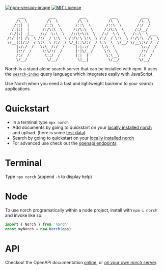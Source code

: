 [![npm-version-image]][npm-url] [![MIT License][license-image]][license-url] 


```
      ___           ___           ___           ___           ___      
     /\__\         /\  \         /\  \         /\  \         /\__\     
    /::|  |       /::\  \       /::\  \       /::\  \       /:/  /     
   /:|:|  |      /:/\:\  \     /:/\:\  \     /:/\:\  \     /:/__/      
  /:/|:|  |__   /:/  \:\  \   /::\~\:\  \   /:/  \:\  \   /::\  \ ___  
 /:/ |:| /\__\ /:/__/ \:\__\ /:/\:\ \:\__\ /:/__/ \:\__\ /:/\:\  /\__\ 
 \/__|:|/:/  / \:\  \ /:/  / \/_|::\/:/  / \:\  \  \/__/ \/__\:\/:/  / 
     |:/:/  /   \:\  /:/  /     |:|::/  /   \:\  \            \::/  /  
     |::/  /     \:\/:/  /      |:|\/__/     \:\  \           /:/  /   
     /:/  /       \::/  /       |:|  |        \:\__\         /:/  /    
     \/__/         \/__/         \|__|         \/__/         \/__/     

```

Norch is a stand alone search server that can be installed with
npm. It uses the [`search-index`](https://github.com/fergiemcdowall/search-index) query language which integrates easily
with JavaScript.

Use Norch when you need a fast and lightweight backend to your search
applications.

# Quickstart

 - In a terminal type `npx norch`
 - Add documents by going to quickstart on your
   [locally installed norch](http://localhost:3030/utils/uploader/)
   and upload. (here is
   some [test data](https://github.com/fergiemcdowall/norch/blob/master/test/data/movies.json)) 
 - Search by going to quickstart on your
   [locally installed norch](http://localhost:3030/utils/search/)
 - For advanced use check out the [openapi endpoints](http://localhost:3030/openapi/) 

# Terminal

Type `npx norch` (append `-h` to display help) 

# Node

To use norch programatically within a node project, install with `npm i
norch` and invoke like so:

```javascript
import { Norch } from 'norch'
const myNorch = new Norch(ops)
```

# API

Checkout the OpenAPI documentation
[online](https://fergiemcdowall.github.io/norch/www_root/openapi/),
or [on your own norch server](http://localhost:3030/openapi/).


[license-image]: http://img.shields.io/badge/license-MIT-blue.svg?style=flat
[license-url]: https://github.com/fergiemcdowall/norch/blob/master/README.md#license

[npm-url]: https://npmjs.org/package/norch
[npm-version-image]: http://img.shields.io/npm/v/norch
